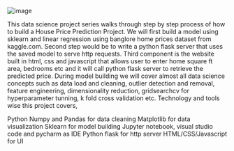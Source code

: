 ![image](https://github.com/user-attachments/assets/8a9e971f-7259-489f-89f6-beeb9d18302f)




This data science project series walks through step by step process of how to build a House Price Prediction Project. 
We will first build a model using sklearn and linear regression using banglore home prices dataset from kaggle.com. 
Second step would be to write a python flask server that uses the saved model to serve http requests. 
Third component is the website built in html, css and javascript that allows user to enter home square ft area, bedrooms etc and it will call python flask server to retrieve the predicted price. 
During model building we will cover almost all data science concepts such as data load and cleaning, outlier detection and removal, feature engineering, dimensionality reduction, gridsearchcv for hyperparameter tunning, k fold cross validation etc. 
Technology and tools wise this project covers,

Python
Numpy and Pandas for data cleaning
Matplotlib for data visualization
Sklearn for model building
Jupyter notebook, visual studio code and pycharm as IDE
Python flask for http server
HTML/CSS/Javascript for UI
